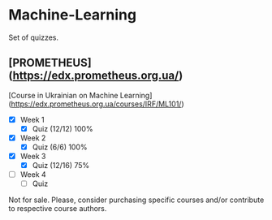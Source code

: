 # Machine-Learning
Set of quizzes.

## [PROMETHEUS] (https://edx.prometheus.org.ua/)
[Course in Ukrainian on Machine Learning] (https://edx.prometheus.org.ua/courses/IRF/ML101/)

- [x] Week 1
  - [x] Quiz (12/12) 100%
- [x] Week 2
  - [x] Quiz (6/6) 100%
- [x] Week 3
  - [x] Quiz (12/16) 75%
- [ ] Week 4
  - [ ] Quiz

Not for sale. Please, consider purchasing specific courses and/or contribute to respective course authors.
